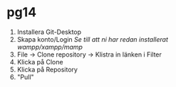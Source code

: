 # pg14

1) Installera Git-Desktop
2) Skapa konto/Login
*Se till att ni har redan installerat wampp/xampp/mamp*
3) File -> Clone repository -> Klistra in länken i Filter 
4) Klicka på Clone
5) Klicka på Repository
6) "Pull"
